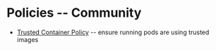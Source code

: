 # Policies -- Community

* [Trusted Container Policy](https://github.com/ycao56/trusted-container-policy-controller) -- ensure running pods are using trusted images